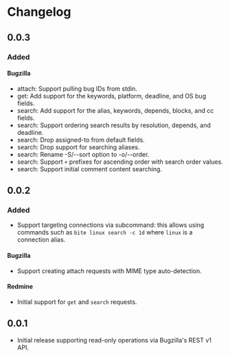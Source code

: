 # Changelog

## 0.0.3

### Added

#### Bugzilla
- attach: Support pulling bug IDs from stdin.
- get: Add support for the keywords, platform, deadline, and OS bug fields.
- search: Add support for the alias, keywords, depends, blocks, and cc fields.
- search: Support ordering search results by resolution, depends, and deadline.
- search: Drop assigned-to from default fields.
- search: Drop support for searching aliases.
- search: Rename -S/--sort option to -o/--order.
- search: Support `+` prefixes for ascending order with search order values.
- search: Support initial comment content searching.

## 0.0.2

### Added

- Support targeting connections via subcommand: this allows using commands such
  as `bite linux search -c 1d` where `linux` is a connection alias.

#### Bugzilla
- Support creating attach requests with MIME type auto-detection.

#### Redmine
- Initial support for `get` and `search` requests.

## 0.0.1

- Initial release supporting read-only operations via Bugzilla's REST v1 API.
